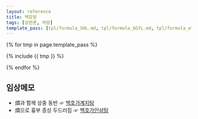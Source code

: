 ```yaml
---
layout: reference
title: 백호탕
tags: [상한론, 처방]
template_pass: [tpl/formula_SHL.md, tpl/formula_GGYL.md, tpl/formula_etc.md]
---
```



{% for tmp in page.template_pass %}

{% include {{ tmp }} %}

{% endfor %}

## 임상메모

* 煩과 함께 상충 동반 ☞ [백호가계지탕]({{site.formulaurl}}/백호가계지탕 )
* 煩으로 흉부 증상 두드러짐 ☞ [백호가인삼탕]({{site.formulaurl}}/백호가인삼탕 )

